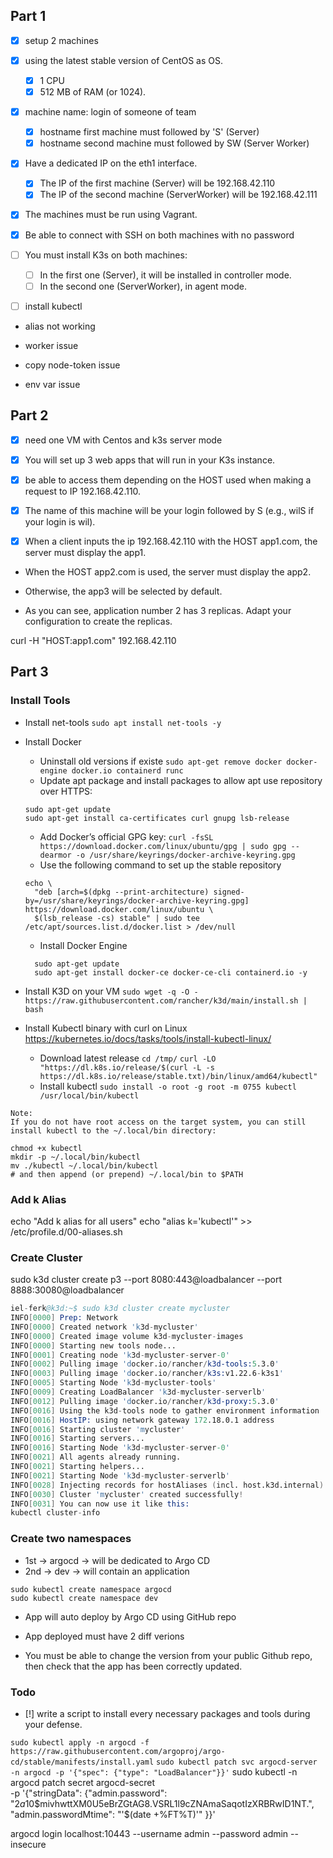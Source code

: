 ## Part 1
- [x] setup 2 machines
- [x] using the latest stable version of CentOS as OS.
  - [x] 1 CPU
  - [x] 512 MB of RAM (or 1024).
- [x] machine name: login of someone of team
  - [x] hostname first machine must followed by 'S' (Server)
  - [x] hostname second machine must followed by SW (Server Worker)
- [x] Have a dedicated IP on the eth1 interface. 
  - [x] The IP of the first machine (Server) will be 192.168.42.110
  - [x] The IP of the second machine (ServerWorker) will be 192.168.42.111
- [x] The machines must be run using Vagrant.
- [x] Be able to connect with SSH on both machines with no password
- [ ] You must install K3s on both machines:
  - [ ] In the first one (Server), it will be installed in controller mode.
  - [ ] In the second one (ServerWorker), in agent mode.
- [ ] install kubectl 


- alias not working

- worker issue
- copy node-token issue
- env var issue


## Part 2
- [x] need one VM with Centos and k3s server mode

- [x] You will set up 3 web apps that will run in your K3s instance.
- [x] be able to access them depending on the HOST used when making a request to IP 192.168.42.110.
- [x] The name of this machine will be your login followed by S (e.g., wilS if your login is wil).

- [x] When a client inputs the ip 192.168.42.110 with the HOST app1.com, the server must display the app1.
- When the HOST app2.com is used, the server must display the app2.
- Otherwise, the app3 will be selected by default.

- As you can see, application number 2 has 3 replicas. Adapt your configuration to create the replicas.

curl -H "HOST:app1.com" 192.168.42.110



## Part 3

### Install Tools
- Install net-tools
`sudo apt install net-tools -y`


- Install Docker
  - Uninstall old versions if existe
  `sudo apt-get remove docker docker-engine docker.io containerd runc`
  - Update apt package and install packages to allow apt use repository over HTTPS:
  ```
  sudo apt-get update
  sudo apt-get install ca-certificates curl gnupg lsb-release
    ```
  - Add Docker’s official GPG key:
  `curl -fsSL https://download.docker.com/linux/ubuntu/gpg | sudo gpg --dearmor -o /usr/share/keyrings/docker-archive-keyring.gpg`
  - Use the following command to set up the stable repository
  ```
  echo \
    "deb [arch=$(dpkg --print-architecture) signed-by=/usr/share/keyrings/docker-archive-keyring.gpg] https://download.docker.com/linux/ubuntu \
    $(lsb_release -cs) stable" | sudo tee /etc/apt/sources.list.d/docker.list > /dev/null
  ```
  - Install Docker Engine
  ```
    sudo apt-get update
    sudo apt-get install docker-ce docker-ce-cli containerd.io -y
  ```

- Install K3D on your VM
`sudo wget -q -O - https://raw.githubusercontent.com/rancher/k3d/main/install.sh | bash`

- Install Kubectl binary with curl on Linux
https://kubernetes.io/docs/tasks/tools/install-kubectl-linux/
  - Download latest release
  `cd /tmp/`
  `curl -LO "https://dl.k8s.io/release/$(curl -L -s https://dl.k8s.io/release/stable.txt)/bin/linux/amd64/kubectl"`
  - Install kubectl
  `sudo install -o root -g root -m 0755 kubectl /usr/local/bin/kubectl`

```
Note:
If you do not have root access on the target system, you can still install kubectl to the ~/.local/bin directory:

chmod +x kubectl
mkdir -p ~/.local/bin/kubectl
mv ./kubectl ~/.local/bin/kubectl
# and then append (or prepend) ~/.local/bin to $PATH
```



### Add k Alias
echo "Add k alias for all users"
echo "alias k='kubectl'" >> /etc/profile.d/00-aliases.sh

### Create Cluster
sudo k3d cluster create p3 --port 8080:443@loadbalancer --port 8888:30080@loadbalancer
```s
iel-ferk@k3d:~$ sudo k3d cluster create mycluster
INFO[0000] Prep: Network                                
INFO[0000] Created network 'k3d-mycluster'              
INFO[0000] Created image volume k3d-mycluster-images    
INFO[0000] Starting new tools node...                   
INFO[0001] Creating node 'k3d-mycluster-server-0'       
INFO[0002] Pulling image 'docker.io/rancher/k3d-tools:5.3.0' 
INFO[0003] Pulling image 'docker.io/rancher/k3s:v1.22.6-k3s1' 
INFO[0005] Starting Node 'k3d-mycluster-tools'          
INFO[0009] Creating LoadBalancer 'k3d-mycluster-serverlb' 
INFO[0012] Pulling image 'docker.io/rancher/k3d-proxy:5.3.0' 
INFO[0016] Using the k3d-tools node to gather environment information 
INFO[0016] HostIP: using network gateway 172.18.0.1 address 
INFO[0016] Starting cluster 'mycluster'                 
INFO[0016] Starting servers...                          
INFO[0016] Starting Node 'k3d-mycluster-server-0'       
INFO[0021] All agents already running.                  
INFO[0021] Starting helpers...                          
INFO[0021] Starting Node 'k3d-mycluster-serverlb'       
INFO[0028] Injecting records for hostAliases (incl. host.k3d.internal) and for 2 network members into CoreDNS configmap... 
INFO[0030] Cluster 'mycluster' created successfully!    
INFO[0031] You can now use it like this:                
kubectl cluster-info
```





### Create two namespaces
- 1st -> argocd -> will be dedicated to Argo CD
- 2nd -> dev -> will contain an application
```
sudo kubectl create namespace argocd
sudo kubectl create namespace dev
```






- App will auto deploy by Argo CD using GitHub repo
- App deployed must have 2 diff verions

- You must be able to change the version from your public Github repo, then check that the app has been correctly updated.




### Todo 
- [!] write a script to install every necessary packages and tools during your defense.




`sudo kubectl apply -n argocd -f https://raw.githubusercontent.com/argoproj/argo-cd/stable/manifests/install.yaml`
`sudo kubectl patch svc argocd-server -n argocd -p '{"spec": {"type": "LoadBalancer"}}'`
sudo kubectl -n argocd patch secret argocd-secret \
    -p '{"stringData": {"admin.password": "$2a$10$mivhwttXM0U5eBrZGtAG8.VSRL1l9cZNAmaSaqotIzXRBRwID1NT.",
        "admin.passwordMtime": "'$(date +%FT%T)'"
    }}'

argocd login localhost:10443 --username admin --password admin --insecure

